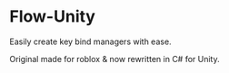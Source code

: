 # Flow-Unity
Easily create key bind managers with ease.

Original made for roblox & now rewritten in C# for Unity.

